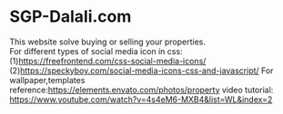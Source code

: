 # SGP-Dalali.com
This website solve buying or selling your properties.\
For different types of social media icon in css:
(1)https://freefrontend.com/css-social-media-icons/
(2)https://speckyboy.com/social-media-icons-css-and-javascript/
For wallpaper,templates reference:https://elements.envato.com/photos/property
video tutorial: https://www.youtube.com/watch?v=4s4eM6-MXB4&list=WL&index=2
